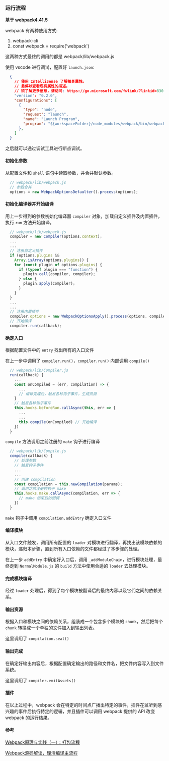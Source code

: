 ### 运行流程
**基于 webpack4.41.5** 

webpack 有两种使用方式:
1. webpack-cli
2. const webpack = require('webpack')

这两种方式最终的调用的都是 webpack/lib/webpack.js

使用 vscode 进行调试，配置好 `launch.json`:

```json
  {
    // 使用 IntelliSense 了解相关属性。 
    // 悬停以查看现有属性的描述。
    // 欲了解更多信息，请访问: https://go.microsoft.com/fwlink/?linkid=830387
    "version": "0.2.0",
    "configurations": [
      {
        "type": "node",
        "request": "launch",
        "name": "Launch Program",
        "program": "${workspaceFolder}/node_modules/webpack/bin/webpack.js",
      },
    ]
  }
```

之后就可以通过调试工具进行断点调试。

#### 初始化参数
从配置文件和 `shell` 语句中读取参数，并合并默认参数。
```js
  // webpack/lib/webpack.js
  // 参数合并
  options = new WebpackOptionsDefaulter().process(options);
```
#### 初始化编译器并开始编译
用上一步得到的参数初始化编译器 `compiler` 对象，加载自定义插件及内置插件，执行 `run` 方法开始编译。
```js
  // webpack/lib/webpack.js
  compiler = new Compiler(options.context);
  ...
  ...
  // 注册自定义插件
  if (options.plugins &&
    Array.isArray(options.plugins)) {
    for (const plugin of options.plugins) {
      if (typeof plugin === "function") {
        plugin.call(compiler, compiler);
      } else {
        plugin.apply(compiler);
      }
    }
  }
  ...
  ...
  // 注册内置插件
  compiler.options = new WebpackOptionsApply().process(options, compiler);
  // 开始编译
  compiler.run(callback);
```
#### 确定入口
根据配置文件中的 `entry` 找出所有的入口文件

在上一步中调用了 `compiler.run()`，`compiler.run()` 内部调用 `compile()`
```js
  // webpack/lib/Compiler.js
  run(callback) {
    ...
    const onCompiled = (err, compilation) => {
      ...
      // 编译完成后，触发各种钩子事件，生成资源
    }
    // 触发各种钩子事件
    this.hooks.beforeRun.callAsync(this, err => {
      ...
      ...
      this.compile(onCompiled) // 开始编译
    })
  }
```

`compile` 方法调用之前注册的 `make` 钩子进行编译
```js
  // webpack/lib/Compile.js
  compile(callback) {
    // 处理参数
    // 触发钩子事件
    ...
    ...
    // 创建 compilation
    const compilation = this.newCompilation(params);
    // 调用之前注册的钩子 make
    this.hooks.make.callAsync(compilation, err => {
      // make 结束后的回调
    })
  }
```

`make` 钩子中调用 `compilation.addEntry` 确定入口文件

#### 编译模块
从入口文件触发，调用所有配置的 `loader` 对模块进行翻译，再找出该模块依赖的模块，递归本步骤，直到所有入口依赖的文件都经过了本步骤的处理。

在上一步 `addEntry` 中确定好入口后，调用 `_addModuleChain`，进行模块处理，最终走到 `NormalModule.js` 的 `build` 方法中使用合适的 `loader` 去处理模块。

#### 完成模块编译
经过 `loader` 处理后，得到了每个模块被翻译后的最终内容以及它们之间的依赖关系。

#### 输出资源
根据入口和模块之间的依赖关系，组装成一个包含多个模块的 `chunk`，然后把每个 `chunk` 转换成一个单独的文件加入到输出列表。

这里调用了 `compilation.seal()`

#### 输出完成
在确定好输出内容后，根据配置确定输出的路径和文件名，把文件内容写入到文件系统。

这里调用了 `compiler.emitAssets()`

#### 插件
在以上过程中，webpack 会在特定的时间点广播出特定的事件，插件在监听到感兴趣的事件后执行特定的逻辑，并且插件可以调用 webpack 提供的 API 改变 webpack 的运行结果。

#### 参考
[Webpack原理与实践（一）：打包流程](https://juejin.im/post/5be9297351882516f5786404)

[Webpack源码解读，理清编译主流程](https://juejin.im/post/5dc01199f265da4d12067ebe)
